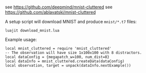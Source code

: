see https://github.com/deepmind/mnist-cluttered
see https://github.com/ablavatski/mnist-cluttered

A setup script will download MNIST and produce `mnist/*.t7` files:

    luajit download_mnist.lua

Example usage:

    local mnist_cluttered = require 'mnist_cluttered'
    -- The observation will have size 1x100x100 with 8 distractors.
    local dataConfig = {megapatch_w=100, num_dist=8}
    local dataInfo = mnist_cluttered.createData(dataConfig)
    local observation, target = unpack(dataInfo.nextExample())
